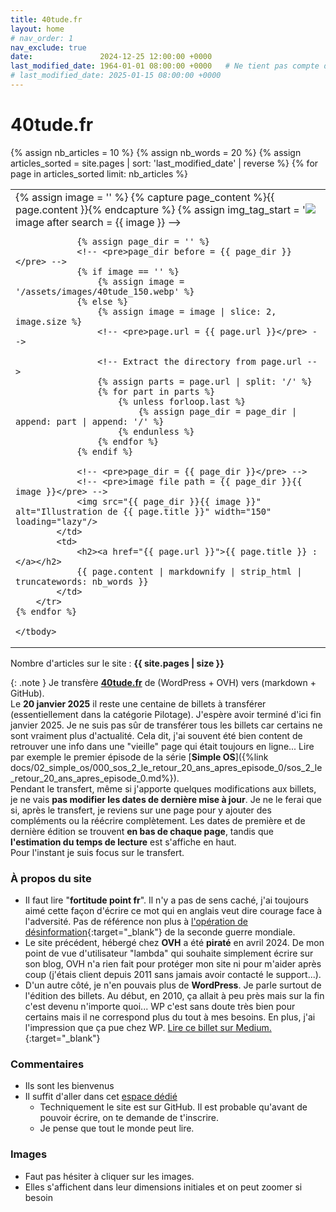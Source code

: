 ```yaml
---
title: 40tude.fr
layout: home
# nav_order: 1
nav_exclude: true
date:               2024-12-25 12:00:00 +0000
last_modified_date: 1964-01-01 08:00:00 +0000   # Ne tient pas compte de cette page dans les pages récemment mises à jour
# last_modified_date: 2025-01-15 08:00:00 +0000
---
```



# 40tude.fr 

<table>
    <tbody>
    {% assign nb_articles = 10 %}
    {% assign nb_words = 20 %}
    {% assign articles_sorted = site.pages | sort: 'last_modified_date' | reverse %}
    {% for page in articles_sorted limit: nb_articles %}
        <tr>
            <td>
                <!-- Extract image if it exists --> 
                {% assign image = '' %} 
                <!-- <pre>image before search = {{ image }}</pre> -->
                {% capture page_content %}{{ page.content }}{% endcapture %} 
                {% assign img_tag_start = '<img src="' %} 
                {% assign parts = page_content | split: img_tag_start %} 
                {% if parts.size > 1 %}
                    {% assign img_part = parts[1] %}
                    {% assign image = img_part | split: '"' | first %}
                {% endif %}
                <!-- <pre>image after search = {{ image }}</pre>  -->
                
                {% assign page_dir = '' %} 
                <!-- <pre>page_dir before = {{ page_dir }}</pre> -->
                {% if image == '' %} 
                    {% assign image = '/assets/images/40tude_150.webp' %} 
                {% else %} 
                    {% assign image = image | slice: 2, image.size %}
                    <!-- <pre>page.url = {{ page.url }}</pre> -->

                    <!-- Extract the directory from page.url --> 
                    {% assign parts = page.url | split: '/' %} 
                    {% for part in parts %} 
                        {% unless forloop.last %} 
                            {% assign page_dir = page_dir | append: part | append: '/' %} 
                        {% endunless %} 
                    {% endfor %}
                {% endif %}

                <!-- <pre>page_dir = {{ page_dir }}</pre> -->
                <!-- <pre>image file path = {{ page_dir }}{{ image }}</pre> -->
                <img src="{{ page_dir }}{{ image }}" alt="Illustration de {{ page.title }}" width="150" loading="lazy"/>
            </td>
            <td>
                <h2><a href="{{ page.url }}">{{ page.title }} :</a></h2>
                {{ page.content | markdownify | strip_html | truncatewords: nb_words }}
            </td>
        </tr>
    {% endfor %}

    </tbody>
</table>

Nombre d'articles sur le site : **{{ site.pages | size }}**

{: .note }
Je transfère [**40tude.fr**](https://www.40tude.fr/) de (WordPress + OVH) vers (markdown + GitHub).  
Le **20 janvier 2025** il reste une centaine de billets à transférer (essentiellement dans la catégorie Pilotage). J'espère avoir terminé d'ici fin janvier 2025. Je ne suis pas sûr de transférer tous les billets car certains ne sont vraiment plus d'actualité. Cela dit, j'ai souvent été bien content de retrouver une info dans une "vieille" page qui était toujours en ligne... Lire par exemple le premier épisode de la série [**Simple OS**]({%link docs/02_simple_os/000_sos_2_le_retour_20_ans_apres_episode_0/sos_2_le_retour_20_ans_apres_episode_0.md%}).     
Pendant le transfert, même si j'apporte quelques modifications aux billets, je ne vais **pas modifier les dates de dernière mise à jour**. Je ne le ferai que si, après le transfert, je reviens sur une page pour y ajouter des compléments ou la réécrire complètement. Les dates de première et de dernière édition se trouvent **en bas de chaque page**, tandis que **l'estimation du temps de lecture** est s'affiche en haut.  
Pour l'instant je suis focus sur le transfert.

### À propos du site   
* Il faut lire "**fortitude point fr**". Il n'y a pas de sens caché, j'ai toujours aimé cette façon d'écrire ce mot qui en anglais veut dire courage face à l'adversité. Pas de référence non plus à [l'opération de désinformation](https://fr.wikipedia.org/wiki/Op%C3%A9ration_Fortitude){:target="_blank"} de la seconde guerre mondiale.  
* Le site précédent, hébergé chez **OVH** a été **piraté** en avril 2024. De mon point de vue d'utilisateur "lambda" qui souhaite simplement écrire sur son blog, OVH n'a rien fait pour protéger mon site ni pour m'aider après coup (j'étais client depuis 2011 sans jamais avoir contacté le support...).
* D'un autre côté, je n'en pouvais plus de **WordPress**. Je parle surtout de l'édition des billets. Au début, en 2010, ça allait à peu près mais sur la fin c'est devenu n'importe quoi...  WP c'est sans doute très bien pour certains mais il ne correspond plus du tout à mes besoins. En plus, j'ai l'impression que ça pue chez WP. [Lire ce billet sur Medium.](https://medium.com/notes-and-theories/this-man-controls-40-of-the-internet-and-its-a-problem-1b37a66e6185){:target="_blank"}

### Commentaires
* Ils sont les bienvenus
* Il suffit d'aller dans cet [espace dédié](https://github.com/40tude/40tude.github.io/discussions)
    * Techniquement le site est sur GitHub. Il est probable qu'avant de pouvoir écrire, on te demande de t'inscrire. 
    * Je pense que tout le monde peut lire. 

### Images
* Faut pas hésiter à cliquer sur les images. 
* Elles s'affichent dans leur dimensions initiales et on peut zoomer si besoin    